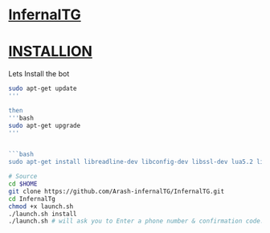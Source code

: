 # [InfernalTG](https://telegram.me/TeleInfernal) 
# [INSTALLION](installion)
Lets Install the bot
```bash
sudo apt-get update
'''

then 
'''bash
sudo apt-get upgrade
'''


```bash
sudo apt-get install libreadline-dev libconfig-dev libssl-dev lua5.2 liblua5.2-dev libevent-dev make unzip git redis-server g++ libjansson-dev libpython-dev expat libexpat1-dev
```

```bash
# Source
cd $HOME
git clone https://github.com/Arash-infernalTG/InfernalTG.git
cd InfernalTg
chmod +x launch.sh
./launch.sh install
./launch.sh # will ask you to Enter a phone number & confirmation code.
```

